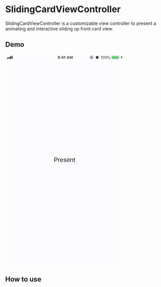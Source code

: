 # SlidingCardViewController
SlidingCardViewController is a customizable view controller to present a animating and interactive sliding up front card view.

## Demo
![Demo](statics/demo.gif)

## How to use

```swift
```